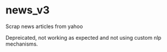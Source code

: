 # news_v3
Scrap news articles from yahoo


Depreicated, not working as expected and not using custom nlp mechanisms.
